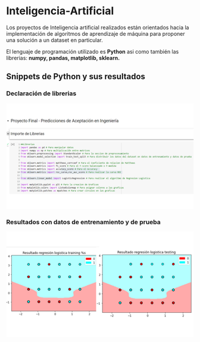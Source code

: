 # Inteligencia-Artificial

Los proyectos de Inteligencia artificial realizados están orientados hacia la implementación de algoritmos de aprendizaje de máquina para proponer una solución a un dataset en particular.  

El lenguaje de programación utilizado es __Python__ asi como también las librerias: __numpy, pandas, matplotlib,  sklearn.__

## Snippets de Python y sus resultados

### Declaración de librerias 
<p align="center">
<img src="ProyectoFinal/Librerias.png" alt="Librerias" width="800"/>  
</p>

### Resultados con datos de entrenamiento y de prueba

<p align="center">
<img src="ProyectoFinal/Resultados_Training_Testing.png" alt="Resultados" width="800"/>  
</p>
